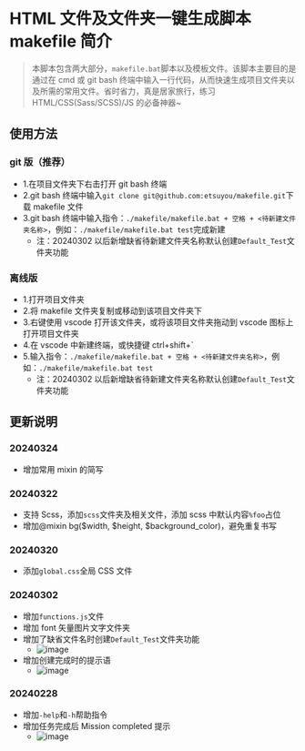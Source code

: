 # HTML 文件及文件夹一键生成脚本 makefile 简介

> 本脚本包含两大部分，`makefile.bat`脚本以及模板文件。该脚本主要目的是通过在 cmd 或 git bash 终端中输入一行代码，从而快速生成项目文件夹以及所需的常用文件。省时省力，真是居家旅行，练习 HTML/CSS(Sass/SCSS)/JS 的必备神器~

## 使用方法

### git 版（推荐）

- 1.在项目文件夹下右击打开 git bash 终端
- 2.git bash 终端中输入`git clone git@github.com:etsuyou/makefile.git`下载 makefile 文件
- 3.git bash 终端中输入指令：`./makefile/makefile.bat + 空格 + <待新建文件夹名称>`，例如：`./makefile/makefile.bat test`完成新建
  - 注：20240302 以后新增缺省待新建文件夹名称默认创建`Default_Test`文件夹功能

### 离线版

- 1.打开项目文件夹
- 2.将 makefile 文件夹复制或移动到该项目文件夹下
- 3.右键使用 vscode 打开该文件夹，或将该项目文件夹拖动到 vscode 图标上打开项目文件夹
- 4.在 vscode 中新建终端，或快捷键 ctrl+shift+`
- 5.输入指令：`./makefile/makefile.bat + 空格 + <待新建文件夹名称>`，例如：`./makefile/makefile.bat test`
  - 注：20240302 以后新增缺省待新建文件夹名称默认创建`Default_Test`文件夹功能

## 更新说明

### 20240324

- 增加常用 mixin 的简写

### 20240322

- 支持 Scss，添加`scss`文件夹及相关文件，添加 scss 中默认内容`%foo`占位
- 增加@mixin bg($width, $height, $background_color)，避免重复书写

### 20240320

- 添加`global.css`全局 CSS 文件

### 20240302

- 增加`functions.js`文件
- 增加 font 矢量图片文字文件夹
- 增加了缺省文件名时创建`Default_Test`文件夹功能
  - ![image](https://github.com/etsuyou/makefile/assets/156873223/aa789264-ac66-439b-9c61-63eb095826e3)
- 增加创建完成时的提示语
  - ![image](https://github.com/etsuyou/makefile/assets/156873223/57c866d4-d10c-45e7-83fc-6ef58b2705c0)

### 20240228

- 增加`-help`和`-h`帮助指令
- 增加任务完成后 Mission completed 提示
  - ![image](https://github.com/etsuyou/makefile/assets/156873223/3b21c133-2f7f-4bf6-98d6-23a9f31cb921)
